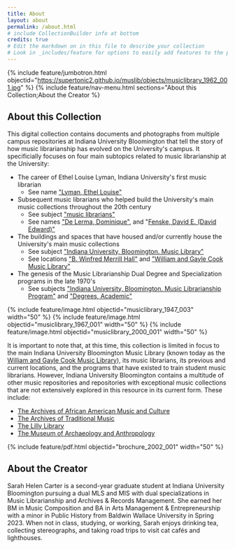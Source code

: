```yaml
---
title: About
layout: about
permalink: /about.html
# include CollectionBuilder info at bottom
credits: true
# Edit the markdown on in this file to describe your collection
# Look in _includes/feature for options to easily add features to the page
---
```


{% include feature/jumbotron.html objectid="https://supertonic2.github.io/muslib/objects/musiclibrary_1962_001.jpg" %}
{% include feature/nav-menu.html sections="About this Collection;About the Creator %}

## About this Collection

This digital collection contains documents and photographs from multiple campus repositories at Indiana University Bloomington that tell the story of how music librarianship has evolved on the University's campus. It specificially focuses on four main subtopics related to music librarianship at the University:

* The career of Ethel Louise Lyman, Indiana University's first music librarian
    * See name ["Lyman, Ethel Louise"](https://supertonic2.github.io/muslib/browse.html#lyman%2C%20ethel%20louise)
* Subsequent music librarians who helped build the University's main music collections throughout the 20th century
    * See subject ["music librarians"](https://supertonic2.github.io/muslib/browse.html#music%20librarians)
    * See names ["De Lerma, Dominique"](https://supertonic2.github.io/muslib/browse.html#de%20lerma%2C%20dominique), and "[Fenske, David E. (David Edward)"](https://supertonic2.github.io/muslib/browse.html#fenske%2C%20david%20e.%20(david%20edward))
* The buildings and spaces that have housed and/or currently house the University's main music collections
    * See subject ["Indiana University, Bloomington. Music Library"](https://supertonic2.github.io/muslib/browse.html#Indiana%20University%2C%20Bloomington.%20Music%20Library)
    * See locations ["B. Winfred Merrill Hall"](https://supertonic2.github.io/muslib/browse.html#B.%20Winfred%20Merrill%20Hall%20(1201%20E%203rd%20Street%2C%20Bloomington%2C%20Indiana)) and ["William and Gayle Cook Music Library"](https://supertonic2.github.io/muslib/browse.html#William%20and%20Gayle%20Cook%20Music%20Library%20(Bess%20Meshulam%20Simon%20Music%20Library%20and%20Recital%20Center%2C%20200%20S%20Eagleson%20Avenue%2C%20Bloomington%2C%20Indiana))
* The genesis of the Music Librarianship Dual Degree and Specialization programs in the late 1970's
    * See subjects ["Indiana University, Bloomington. Music Librarianship Program"](https://supertonic2.github.io/muslib/browse.html#indiana%20university%2C%20bloomington.%20music%20librarianship%20program) and ["Degrees, Academic"](https://supertonic2.github.io/muslib/browse.html#Degrees%2C%20Academic)

{% include feature/image.html objectid="musiclibrary_1947_003" width="50" %}
{% include feature/image.html objectid="musiclibrary_1967_001" width="50" %}
{% include feature/image.html objectid="musiclibrary_2000_001" width="50" %}

It is important to note that, at this time, this collection is limited in focus to the main Indiana University Bloomington Music Library (known today as the [William and Gayle Cook Music Library](https://libraries.indiana.edu/cook-music-library)), its music librarians, its previous and current locations, and the programs that have existed to train student music librarians. However, Indiana University Bloomington contains a multitude of other music repositories and repositories with exceptional music collections that are not extensively explored in this resource in its current form. These include:

* [The Archives of African American Music and Culture](https://aaamc.indiana.edu/)
* [The Archives of Traditional Music](https://libraries.indiana.edu/archives-traditional-music)
* [The Lilly Library](https://libraries.indiana.edu/lilly-library)
* [The Museum of Archaeology and Anthropology](https://iumaa.iu.edu/index.html)

{% include feature/pdf.html objectid="brochure_2002_001" width="50" %}

## About the Creator

Sarah Helen Carter is a second-year graduate student at Indiana University Bloomington pursuing a dual MLS and MIS with dual specializations in Music Librarianship and Archives & Records Management. She earned her BM in Music Composition and BA in Arts Management & Entrepreneurship with a minor in Public History from Baldwin Wallace University in Spring 2023. When not in class, studying, or working, Sarah enjoys drinking tea, collecting stereographs, and taking road trips to visit cat cafés and lighthouses.
